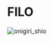 # FILO
![onigiri_shio](https://github.com/prapro-ou/FILO/assets/173345642/4b3ac16d-664a-482f-96c1-ebdf73690f0d)
